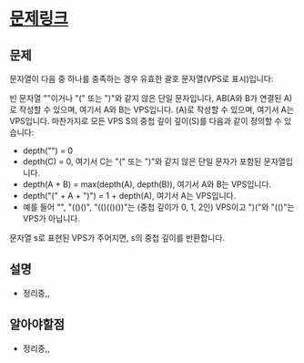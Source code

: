 # [문제링크](https://leetcode.com/problems/maximum-nesting-depth-of-the-parentheses/description/)

## 문제
문자열이 다음 중 하나를 충족하는 경우 유효한 괄호 문자열(VPS로 표시)입니다:

빈 문자열 ""이거나 "(" 또는 ")"와 같지 않은 단일 문자입니다,
AB(A와 B가 연결된 A)로 작성할 수 있으며, 여기서 A와 B는 VPS입니다.
(A)로 작성할 수 있으며, 여기서 A는 VPS입니다.
마찬가지로 모든 VPS S의 중첩 깊이 깊이(S)를 다음과 같이 정의할 수 있습니다:

- depth("") = 0
- depth(C) = 0, 여기서 C는 "(" 또는 ")"와 같지 않은 단일 문자가 포함된 문자열입니다.
- depth(A + B) = max(depth(A), depth(B)), 여기서 A와 B는 VPS입니다.
- depth("(" + A + ")") = 1 + depth(A), 여기서 A는 VPS입니다.
- 예를 들어 "", "(()()", "(()(()())"는 (중첩 깊이가 0, 1, 2인) VPS이고 ")("와 "(()"는 VPS가 아닙니다.

문자열 s로 표현된 VPS가 주어지면, s의 중첩 깊이를 반환합니다.
## 설명
- 정리중,,
## 알아야할점
- 정리중,,
